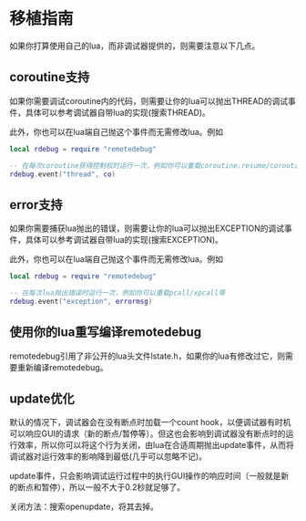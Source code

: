 # 移植指南

如果你打算使用自己的lua，而非调试器提供的，则需要注意以下几点。

## coroutine支持

如果你需要调试coroutine内的代码，则需要让你的lua可以抛出THREAD的调试事件，具体可以参考调试器自带lua的实现(搜索THREAD)。

此外，你也可以在lua端自己抛这个事件而无需修改lua。例如
``` lua
local rdebug = require "remotedebug"

-- 在每次coroutine获得控制权时运行一次，例如你可以重载coroutine.resume/coroutine.wrap等
rdebug.event("thread", co)
```

## error支持

如果你需要捕获lua抛出的错误，则需要让你的lua可以抛出EXCEPTION的调试事件，具体可以参考调试器自带lua的实现(搜索EXCEPTION)。

此外，你也可以在lua端自己抛这个事件而无需修改lua。例如
``` lua
local rdebug = require "remotedebug"

-- 在每次lua抛出错误时运行一次，例如你可以重载pcall/xpcall等
rdebug.event("exception", errormsg)
```

## 使用你的lua重写编译remotedebug

remotedebug引用了非公开的lua头文件lstate.h，如果你的lua有修改过它，则需要重新编译remotedebug。


## update优化

默认的情况下，调试器会在没有断点时加载一个count hook，以便调试器有时机可以响应GUI的请求（新的断点/暂停等）。但这也会影响到调试器没有断点时的运行效率，所以你可以将这个行为关闭，由lua在合适周期抛出update事件，从而将调试器对运行效率的影响降到最低(几乎可以忽略不记)。

update事件，只会影响调试运行过程中的执行GUI操作的响应时间（一般就是新的断点和暂停），所以一般不大于0.2秒就足够了。

关闭方法：搜索openupdate，将其去掉。
